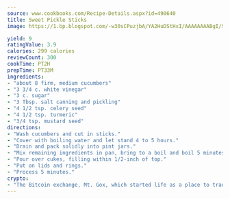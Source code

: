 ```yaml
---
source: www.cookbooks.com/Recipe-Details.aspx?id=490640
title: Sweet Pickle Sticks
image: https://1.bp.blogspot.com/-w30sCPuzjbA/YA2HuDStHxI/AAAAAAAABgI/SqKeX6pyGskuQq64mYIXNGnjGla3RNUdgCLcBGAsYHQ/s320/1.png

yield: 9
ratingValue: 3.9
calories: 299 calories
reviewCount: 300
cookTime: PT2H
prepTime: PT33M
ingredients:
- "about 8 firm, medium cucumbers"
- "3 3/4 c. white vinegar"
- "3 c. sugar"
- "3 Tbsp. salt canning and pickling"
- "4 1/2 tsp. celery seed"
- "4 1/2 tsp. turmeric"
- "3/4 tsp. mustard seed"
directions:
- "Wash cucumbers and cut in sticks."
- "Cover with boiling water and let stand 4 to 5 hours."
- "Drain and pack solidly into pint jars."
- "Mix remaining ingredients in pan, bring to a boil and boil 5 minutes."
- "Pour over cukes, filling within 1/2-inch of top."
- "Put on lids and rings."
- "Process 5 minutes."
crypto:
- "The Bitcoin exchange, Mt. Gox, which started life as a place to trade cards from a fantasy game, was hacked."
---
```


